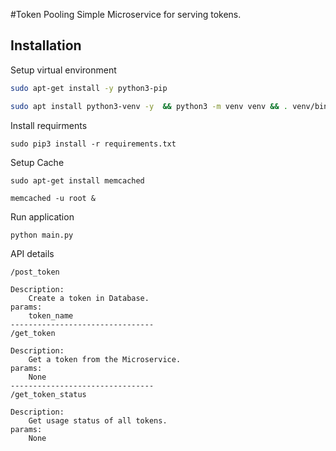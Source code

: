 #Token Pooling
Simple Microservice for serving tokens.

## Installation

Setup virtual environment
```bash
sudo apt-get install -y python3-pip

sudo apt install python3-venv -y  && python3 -m venv venv && . venv/bin/activate

```

Install requirments

```
sudo pip3 install -r requirements.txt
```

Setup Cache
```
sudo apt-get install memcached

memcached -u root &

```
Run application

```
python main.py

```

API details

```
/post_token

Description:
    Create a token in Database.
params:
    token_name
--------------------------------
/get_token

Description:
    Get a token from the Microservice.
params:
    None
--------------------------------
/get_token_status

Description:
    Get usage status of all tokens.
params:
    None

```